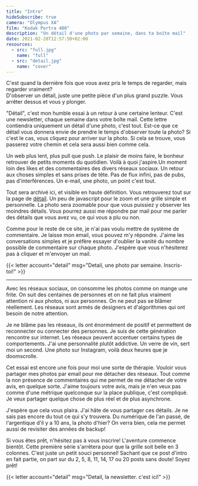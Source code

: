 ```yaml
---
title: "Intro"
hideSubscribe: true
camera: "Olympus XA"
film: "Kodak Portra 400"
description: "Un détail d'une photo par semaine, dans ta boîte mail"
date: 2021-02-28T12:57:50+02:00
resources:
  - src: "full.jpg"
    name: "full"
  - src: "detail.jpg"
    name: "cover"
---
```


C'est quand la dernière fois que vous avez pris le temps de regarder, mais regarder vraiment?  
D'observer un détail, juste une petite pièce d'un plus grand puzzle. Vous arrêter dessus et vous y plonger.  

"Détail", c'est mon humble essai à un retour à une certaine lenteur. C'est une newsletter, chaque semaine dans votre boîte mail. Cette lettre contiendra uniquement un détail d'une photo, c'est tout. Est-ce que ce détail vous donnera envie de prendre le temps d'observer toute la photo? Si c'est le cas, vous cliquez pour arriver sur la photo. Si cela se trouve, vous passerez votre chemin et cela sera aussi bien comme cela.

Un web plus lent, plus pull que push. Le plaisir de moins faire, le bonheur retrouver de petits moments du quotidien. Voilà à quoi j'aspire.Un moment loin des likes et des commentaires des divers réseaux sociaux. Un retour aux choses simples et sans prises de tête. Pas de flux infini, pas de pubs, pas d'interférences. Un e-mail, une photo, un point c'est tout.

Tout sera archivé ici, et visible en haute définition. Vous retrouverez tout sur la page de [détail](/details). Un peu de javascript pour le zoom et une grille simple et personnelle. La photo sera zoomable pour que vous puissiez y observer les moindres détails. Vous pourrez aussi me répondre par mail pour me parler des détails que vous avez vu, ce qui vous a plu ou non.

Comme pour le reste de ce site, je n'ai pas voulu mettre de système de commentaire. Je laisse mon email, vous pouvez m'y répondre. J'aime les conversations simples et je préfère essayer d'oublier la vanité du nombre possible de commentaire sur chaque photo. J'espère que vous n'hésiterez pas à cliquer et m'envoyer un mail.

{{< letter account="detail" msg="Detail, une photo par semaine. Inscris-toi!" >}}

***

Avec les réseaux sociaux, on consomme les photos comme on mange une frite. On suit des centaines de personnes et on ne fait plus vraiment attention ni aux photos, ni aux personnes. On ne peut pas se blâmer réellement. Les réseaux sont armés de designers et d'algorithmes qui ont besoin de notre attention. 

Je ne blâme pas les réseaux, ils ont énormément de positif et permettent de reconnecter ou connecter des personnes. Je suis de cette génération rencontre sur internet. Les réseaux peuvent accentuer certains types de comportements. J'ai une personnalité plutôt addictive. Un verre de vin, sert moi un second. Une photo sur Instagram, voilà deux heures que je doomscrolle. 

Cet essai est encore une fois pour moi une sorte de thérapie. Vouloir vous partager mes photos par email pour me détacher des réseaux. Tout comme la non présence de commentaires qui me permet de me détacher de votre avis, en quelque sorte. J'aime toujours votre avis, mais je n'en veux pas comme d'une métrique quelconque sur la place publique, c'est compliqué. Je veux partager quelque chose de plus réel et de plus asynchrone.

J'espère que cela vous plaira. J'ai hâte de vous partager ces détails. Je ne sais pas encore du tout ce qui s'y trouvera. Du numérique de l'an passé, de l'argentique d'il y a 10 ans, la photo d'hier? On verra bien, cela me permet aussi de revisiter des années de backup! 

Si vous êtes prêt, n'hésitez pas à vous inscrire! L'aventure commence bientôt. Cette première série s'arrêtera pour que la grille soit belle en 3 colonnes. C'est juste un petit souci personnel! Sachant que ce post d'intro en fait partie, on part sur du 2, 5, 8, 11, 14, 17 ou 20 posts sans doute! Soyez prêt!

{{< letter account="detail" msg="Detail, la newsletter. c'est ici!" >}}
